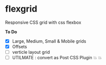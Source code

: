 # flexgrid
Responsive CSS grid with css flexbox

**To Do** 
- [x] Large, Medium, Small & Mobile grids
- [x] Offsets
- [ ] verticle layout grid
- [ ] UTILMATE : convert as Post CSS Plugin :boom: :boom:
